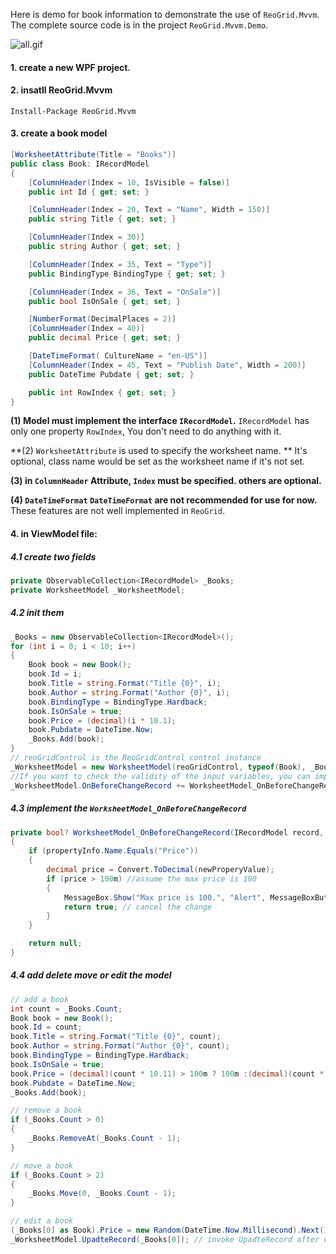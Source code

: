 
Here is demo for book information to demonstrate the use of `ReoGrid.Mvvm`. The complete source code is in the project `ReoGrid.Mvvm.Demo`.

![all.gif](https://i.loli.net/2019/10/23/RnLb5wEFKOJsd4c.gif)
<!--more-->
#### 1. create a new WPF project.
#### 2. insatll ReoGrid.Mvvm

```
Install-Package ReoGrid.Mvvm
```
#### 3. create a book model

```cs
[WorksheetAttribute(Title = "Books")]
public class Book: IRecordModel
{
    [ColumnHeader(Index = 10, IsVisible = false)]
    public int Id { get; set; }

    [ColumnHeader(Index = 20, Text = "Name", Width = 150)]
    public string Title { get; set; }

    [ColumnHeader(Index = 30)]
    public string Author { get; set; }

    [ColumnHeader(Index = 35, Text = "Type")]
    public BindingType BindingType { get; set; }

    [ColumnHeader(Index = 36, Text = "OnSale")]
    public bool IsOnSale { get; set; }

    [NumberFormat(DecimalPlaces = 2)]
    [ColumnHeader(Index = 40)]
    public decimal Price { get; set; }

    [DateTimeFormat( CultureName = "en-US")]
    [ColumnHeader(Index = 45, Text = "Publish Date", Width = 200)]
    public DateTime Pubdate { get; set; }

    public int RowIndex { get; set; }
}

```

**(1) Model must implement the interface `IRecordModel`.**
`IRecordModel` has only one property `RowIndex`, You don't need to do anything with it.

**(2) `WorksheetAttribute` is used to specify the worksheet name. **
It's optional, class name would be set as the worksheet name if it's not set.

**(3) in `ColumnHeader` Attribute, `Index` must be specified. others are optional.**

**(4) `DateTimeFormat` `DateTimeFormat` are not recommended for use for now.**
These features are not well implemented in `ReoGrid`.

#### 4. in ViewModel file:

##### 4.1 create two fields
```cs
private ObservableCollection<IRecordModel> _Books;
private WorksheetModel _WorksheetModel;
```
##### 4.2 init them
```cs
_Books = new ObservableCollection<IRecordModel>();
for (int i = 0; i < 10; i++)
{
    Book book = new Book();
    book.Id = i;
    book.Title = string.Format("Title {0}", i);
    book.Author = string.Format("Author {0}", i);
    book.BindingType = BindingType.Hardback;
    book.IsOnSale = true;
    book.Price = (decimal)(i * 10.1);
    book.Pubdate = DateTime.Now;
    _Books.Add(book);
}
// reoGridControl is the ReoGridControl control instance
_WorksheetModel = new WorksheetModel(reoGridControl, typeof(Book), _Books);
//If you want to check the validity of the input variables, you can implement the function.
_WorksheetModel.OnBeforeChangeRecord += WorksheetModel_OnBeforeChangeRecord;
```
##### 4.3 implement the `WorksheetModel_OnBeforeChangeRecord`

```cs
private bool? WorksheetModel_OnBeforeChangeRecord(IRecordModel record, System.Reflection.PropertyInfo propertyInfo, object newProperyValue)
{
    if (propertyInfo.Name.Equals("Price"))
    {
        decimal price = Convert.ToDecimal(newProperyValue);
        if (price > 100m) //assume the max price is 100
        {
            MessageBox.Show("Max price is 100.", "Alert", MessageBoxButton.OK, MessageBoxImage.Warning);
            return true; // cancel the change
        }
    }

    return null;
}
```
##### 4.4 add delete move or edit the model

```cs
// add a book
int count = _Books.Count;
Book book = new Book();
book.Id = count;
book.Title = string.Format("Title {0}", count);
book.Author = string.Format("Author {0}", count);
book.BindingType = BindingType.Hardback;
book.IsOnSale = true;
book.Price = (decimal)(count * 10.11) > 100m ? 100m :(decimal)(count * 10.11);
book.Pubdate = DateTime.Now;
_Books.Add(book);

// remove a book
if (_Books.Count > 0)
{
    _Books.RemoveAt(_Books.Count - 1);
}

// move a book
if (_Books.Count > 2)
{
    _Books.Move(0, _Books.Count - 1);
}

// edit a book
(_Books[0] as Book).Price = new Random(DateTime.Now.Millisecond).Next(1,100);
_WorksheetModel.UpadteRecord(_Books[0]); // invoke UpadteRecord after editing one record.
```
